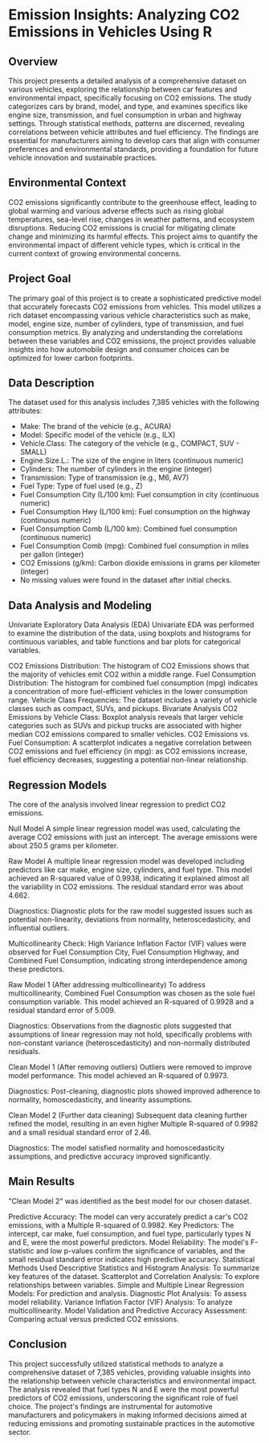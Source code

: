 # Emission Insights: Analyzing CO2 Emissions in Vehicles Using R
## Overview
This project presents a detailed analysis of a comprehensive dataset on various vehicles, exploring the relationship between car features and environmental impact, specifically focusing on CO2 emissions. The study categorizes cars by brand, model, and type, and examines specifics like engine size, transmission, and fuel consumption in urban and highway settings. Through statistical methods, patterns are discerned, revealing correlations between vehicle attributes and fuel efficiency. The findings are essential for manufacturers aiming to develop cars that align with consumer preferences and environmental standards, providing a foundation for future vehicle innovation and sustainable practices.

## Environmental Context
CO2 emissions significantly contribute to the greenhouse effect, leading to global warming and various adverse effects such as rising global temperatures, sea-level rise, changes in weather patterns, and ecosystem disruptions. Reducing CO2 emissions is crucial for mitigating climate change and minimizing its harmful effects. This project aims to quantify the environmental impact of different vehicle types, which is critical in the current context of growing environmental concerns.

## Project Goal
The primary goal of this project is to create a sophisticated predictive model that accurately forecasts CO2 emissions from vehicles. This model utilizes a rich dataset encompassing various vehicle characteristics such as make, model, engine size, number of cylinders, type of transmission, and fuel consumption metrics. By analyzing and understanding the correlations between these variables and CO2 emissions, the project provides valuable insights into how automobile design and consumer choices can be optimized for lower carbon footprints.

## Data Description
The dataset used for this analysis includes 7,385 vehicles with the following attributes:

- Make: The brand of the vehicle (e.g., ACURA)
- Model: Specific model of the vehicle (e.g., ILX)
- Vehicle.Class: The category of the vehicle (e.g., COMPACT, SUV - SMALL)
- Engine.Size.L.: The size of the engine in liters (continuous numeric)
- Cylinders: The number of cylinders in the engine (integer)
- Transmission: Type of transmission (e.g., M6, AV7)
- Fuel Type: Type of fuel used (e.g., Z)
- Fuel Consumption City (L/100 km): Fuel consumption in city (continuous numeric)
- Fuel Consumption Hwy (L/100 km): Fuel consumption on the highway (continuous numeric)
- Fuel Consumption Comb (L/100 km): Combined fuel consumption (continuous numeric)
- Fuel Consumption Comb (mpg): Combined fuel consumption in miles per gallon (integer)
- CO2 Emissions (g/km): Carbon dioxide emissions in grams per kilometer (integer)
- No missing values were found in the dataset after initial checks.

## Data Analysis and Modeling
Univariate Exploratory Data Analysis (EDA)
Univariate EDA was performed to examine the distribution of the data, using boxplots and histograms for continuous variables, and table functions and bar plots for categorical variables.

CO2 Emissions Distribution: The histogram of CO2 Emissions shows that the majority of vehicles emit CO2 within a middle range.
Fuel Consumption Distribution: The histogram for combined fuel consumption (mpg) indicates a concentration of more fuel-efficient vehicles in the lower consumption range.
Vehicle Class Frequencies: The dataset includes a variety of vehicle classes such as compact, SUVs, and pickups.
Bivariate Analysis
CO2 Emissions by Vehicle Class: Boxplot analysis reveals that larger vehicle categories such as SUVs and pickup trucks are associated with higher median CO2 emissions compared to smaller vehicles.
CO2 Emissions vs. Fuel Consumption: A scatterplot indicates a negative correlation between CO2 emissions and fuel efficiency (in mpg): as CO2 emissions increase, fuel efficiency decreases, suggesting a potential non-linear relationship.

## Regression Models
The core of the analysis involved linear regression to predict CO2 emissions.

Null Model
A simple linear regression model was used, calculating the average CO2 emissions with just an intercept. The average emissions were about 250.5 grams per kilometer.

Raw Model
A multiple linear regression model was developed including predictors like car make, engine size, cylinders, and fuel type. This model achieved an R-squared value of 0.9938, indicating it explained almost all the variability in CO2 emissions. The residual standard error was about 4.662.

Diagnostics: Diagnostic plots for the raw model suggested issues such as potential non-linearity, deviations from normality, heteroscedasticity, and influential outliers.

Multicollinearity Check: High Variance Inflation Factor (VIF) values were observed for Fuel Consumption City, Fuel Consumption Highway, and Combined Fuel Consumption, indicating strong interdependence among these predictors.

Raw Model 1 (After addressing multicollinearity)
To address multicollinearity, Combined Fuel Consumption was chosen as the sole fuel consumption variable. This model achieved an R-squared of 0.9928 and a residual standard error of 5.009.

Diagnostics: Observations from the diagnostic plots suggested that assumptions of linear regression may not hold, specifically problems with non-constant variance (heteroscedasticity) and non-normally distributed residuals.

Clean Model 1 (After removing outliers)
Outliers were removed to improve model performance. This model achieved an R-squared of 0.9973.

Diagnostics: Post-cleaning, diagnostic plots showed improved adherence to normality, homoscedasticity, and linearity assumptions.

Clean Model 2 (Further data cleaning)
Subsequent data cleaning further refined the model, resulting in an even higher Multiple R-squared of 0.9982 and a small residual standard error of 2.46.

Diagnostics: The model satisfied normality and homoscedasticity assumptions, and predictive accuracy improved significantly.

## Main Results
"Clean Model 2" was identified as the best model for our chosen dataset.

Predictive Accuracy: The model can very accurately predict a car's CO2 emissions, with a Multiple R-squared of 0.9982.
Key Predictors: The intercept, car make, fuel consumption, and fuel type, particularly types N and E, were the most powerful predictors.
Model Reliability: The model's F-statistic and low p-values confirm the significance of variables, and the small residual standard error indicates high predictive accuracy.
Statistical Methods Used
Descriptive Statistics and Histogram Analysis: To summarize key features of the dataset.
Scatterplot and Correlation Analysis: To explore relationships between variables.
Simple and Multiple Linear Regression Models: For prediction and analysis.
Diagnostic Plot Analysis: To assess model reliability.
Variance Inflation Factor (VIF) Analysis: To analyze multicollinearity.
Model Validation and Predictive Accuracy Assessment: Comparing actual versus predicted CO2 emissions.

## Conclusion
This project successfully utilized statistical methods to analyze a comprehensive dataset of 7,385 vehicles, providing valuable insights into the relationship between vehicle characteristics and environmental impact. The analysis revealed that fuel types N and E were the most powerful predictors of CO2 emissions, underscoring the significant role of fuel choice. The project's findings are instrumental for automotive manufacturers and policymakers in making informed decisions aimed at reducing emissions and promoting sustainable practices in the automotive sector.

